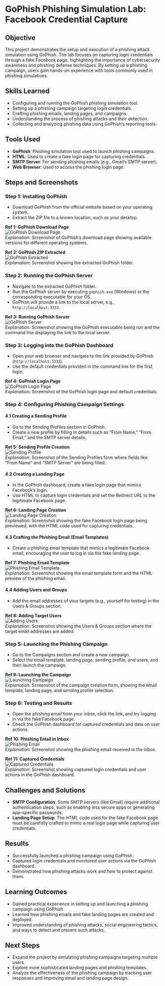 # GoPhish Phishing Simulation Lab: Facebook Credential Capture

## Objective
This project demonstrates the setup and execution of a phishing attack simulation using GoPhish. The lab focuses on capturing login credentials through a fake Facebook page, highlighting the importance of cybersecurity awareness and phishing defense techniques. By setting up a phishing campaign, users gain hands-on experience with tools commonly used in phishing simulations.

## Skills Learned
- Configuring and running the GoPhish phishing simulation tool.
- Setting up a phishing campaign targeting login credentials.
- Crafting phishing emails, landing pages, and campaigns.
- Understanding the process of phishing attacks and their detection.
- Collecting and analyzing phishing data using GoPhish’s reporting tools.

## Tools Used
- **GoPhish**: Phishing simulation tool used to launch phishing campaigns.
- **HTML**: Used to create a fake login page for capturing credentials.
- **SMTP Server**: For sending phishing emails (e.g., Gmail’s SMTP server).
- **Web Browser**: Used to access the phishing login page.

## Steps and Screenshots

### Step 1: Installing GoPhish
- Download GoPhish from the official website based on your operating system.
- Extract the ZIP file to a known location, such as your desktop.

**Ref 1: GoPhish Download Page**  
![GoPhish Download Page](imgsrc)  
_Explanation_: Screenshot of GoPhish’s download page showing available versions for different operating systems.

**Ref 2: GoPhish ZIP Extracted**  
![GoPhish Extracted](imgsrc)  
_Explanation_: Screenshot showing the extracted GoPhish folder.

### Step 2: Running the GoPhish Server
- Navigate to the extracted GoPhish folder.
- Run the GoPhish server by executing `gophish.exe` (Windows) or the corresponding executable for your OS.
- GoPhish will provide a link to the local server, e.g., `http://localhost:3333`.

**Ref 3: Running GoPhish Server**  
![GoPhish Server](imgsrc)  
_Explanation_: Screenshot showing the GoPhish executable being run and the command line displaying the link to the local server.

### Step 3: Logging into the GoPhish Dashboard
- Open your web browser and navigate to the link provided by GoPhish (`http://localhost:3333`).
- Use the default credentials provided in the command line for the first login.

**Ref 4: GoPhish Login Page**  
![GoPhish Login Page](imgsrc)  
_Explanation_: Screenshot of the GoPhish login page and default credentials.

### Step 4: Configuring Phishing Campaign Settings

#### 4.1 Creating a Sending Profile
- Go to the Sending Profiles section in GoPhish.
- Create a new profile by filling in details such as “From Name,” “From Email,” and the SMTP server details.

**Ref 5: Sending Profile Creation**  
![Sending Profile](imgsrc)  
_Explanation_: Screenshot of the Sending Profiles form where fields like “From Name” and “SMTP Server” are being filled.

#### 4.2 Creating a Landing Page
- In the GoPhish dashboard, create a fake login page that mimics Facebook’s login.
- Use HTML to capture login credentials and set the Redirect URL to the legitimate Facebook page.

**Ref 6: Landing Page Creation**  
![Landing Page Creation](imgsrc)  
_Explanation_: Screenshot showing the fake Facebook login page being previewed, with the HTML code used for capturing credentials.

#### 4.3 Crafting the Phishing Email (Email Templates)
- Create a phishing email template that mimics a legitimate Facebook email, encouraging the user to log in via the fake landing page.

**Ref 7: Phishing Email Template**  
![Phishing Email Template](imgsrc)  
_Explanation_: Screenshot showing the email template form and the HTML preview of the phishing email.

#### 4.4 Adding Users and Groups
- Add the email addresses of your targets (e.g., yourself for testing) in the Users & Groups section.

**Ref 8: Adding Target Users**  
![Adding Users](imgsrc)  
_Explanation_: Screenshot showing the Users & Groups section where the target email addresses are added.

### Step 5: Launching the Phishing Campaign
- Go to the Campaigns section and create a new campaign.
- Select the email template, landing page, sending profile, and users, and then launch the campaign.

**Ref 9: Launching the Campaign**  
![Launching Campaign](imgsrc)  
_Explanation_: Screenshot of the campaign creation form, showing the email template, landing page, and sending profile selection.

### Step 6: Testing and Results
- Open the phishing email from your inbox, click the link, and try logging in via the fake Facebook page.
- Check the GoPhish dashboard for captured credentials and data on user actions.

**Ref 10: Phishing Email in Inbox**  
![Phishing Email](imgsrc)  
_Explanation_: Screenshot showing the phishing email received in the inbox.

**Ref 11: Captured Credentials**  
![Captured Credentials](imgsrc)  
_Explanation_: Screenshot showing captured login credentials and user actions in the GoPhish dashboard.

## Challenges and Solutions
- **SMTP Configuration**: Some SMTP servers (like Gmail) require additional authentication steps, such as enabling less secure apps or generating app-specific passwords.
- **Landing Page Setup**: The HTML code used for the fake Facebook page must be carefully crafted to mimic a real login page while capturing user credentials.

## Results
- Successfully launched a phishing campaign using GoPhish.
- Captured login credentials and monitored user actions via the GoPhish dashboard.
- Demonstrated how phishing attacks work and how to protect against them.

## Learning Outcomes
- Gained practical experience in setting up and launching a phishing campaign using GoPhish.
- Learned how phishing emails and fake landing pages are created and deployed.
- Improved understanding of phishing attacks, social engineering tactics, and ways to detect and prevent such attacks.

## Next Steps
- Expand the project by simulating phishing campaigns targeting multiple users.
- Explore more sophisticated landing pages and phishing templates.
- Analyze the effectiveness of the phishing campaign by tracking user responses and improving email and landing page design.

